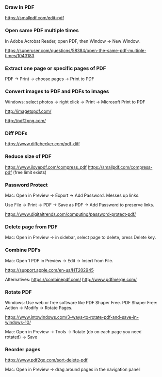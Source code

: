### Draw in PDF

https://smallpdf.com/edit-pdf


### Open same PDF multiple times

In Adobe Acrobat Reader, open PDF, then Window -> New Window.

https://superuser.com/questions/58384/open-the-same-pdf-multiple-times/1043183


### Extract one page or specific pages of PDF

PDF -> Print -> choose pages -> Print to PDF


### Convert images to PDF and PDFs to images

Windows: select photos -> right click -> Print -> Microsoft Print to PDF

http://imagetopdf.com/

http://pdf2png.com/


### Diff PDFs

https://www.diffchecker.com/pdf-diff


### Reduce size of PDF

https://www.ilovepdf.com/compress_pdf
https://smallpdf.com/compress-pdf (free limit exists)


### Password Protect

Mac: Open in Preview -> Export -> Add Password. Messes up links.

Use File -> Print -> PDF -> Save as PDF -> Add Password to preserve links.

https://www.digitaltrends.com/computing/password-protect-pdf/


### Delete page from PDF

Mac: Open in Preview -> in sidebar, select page to delete, press Delete key.


### Combine PDFs

Mac: Open 1 PDF in Preview -> Edit -> Insert from File.

https://support.apple.com/en-us/HT202945

Alternatives:
https://combinepdf.com/
http://www.pdfmerge.com/


### Rotate PDF

Windows: Use web or free software like PDF Shaper Free. PDF Shaper Free: Action -> Modify -> Rotate Pages.

https://www.intowindows.com/3-ways-to-rotate-pdf-and-save-in-windows-10/

Mac: Open in Preview -> Tools -> Rotate (do on each page you need rotated) -> Save


### Reorder pages

https://www.pdf2go.com/sort-delete-pdf

Mac: Open in Preview -> drag around pages in the navigation panel
